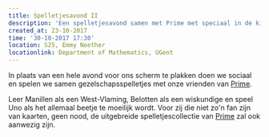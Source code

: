 ```yaml
---
title: Spelletjesavond II
description: 'Een spelletjesavond samen met Prime met speciaal in de kijker: kaarten.'
created_at: 23-10-2017
time: '30-10-2017 17:30'
location: S25, Emmy Noether
locationlink: Department of Mathematics, UGent
---
```

In plaats van een hele avond voor ons scherm te plakken doen we sociaal en spelen we samen gezelschapsspelletjes met onze vrienden van [Prime](http://prime.ugent.be/).

Leer Manillen als een West-Vlaming, Belotten als een wiskundige en speel Uno als het allemaal beetje te moeilijk wordt. Voor zij die niet zo'n fan zijn van kaarten, geen nood, de uitgebreide spelletjescollectie van [Prime](http://prime.ugent.be/) zal ook aanwezig zijn.
